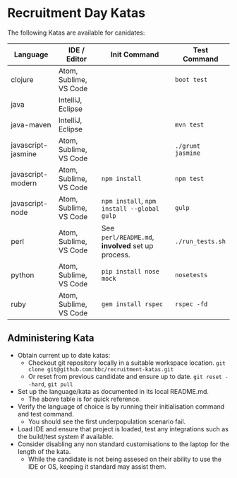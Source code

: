 # Recruitment Day Katas

The following Katas are available for canidates:

| Language           | IDE / Editor           | Init Command                                       | Test Command      |
| ------------------ | ---------------------- | -------------------------------------------------- | ----------------- |
| clojure            | Atom, Sublime, VS Code |                                                    | `boot test`       |
| java               | IntelliJ, Eclipse      |                                                    |                   |
| java-maven         | IntelliJ, Eclipse      |                                                    | `mvn test`        |
| javascript-jasmine | Atom, Sublime, VS Code |                                                    | `./grunt jasmine` |
| javascript-modern  | Atom, Sublime, VS Code | `npm install`                                      | `npm test`        |
| javascript-node    | Atom, Sublime, VS Code | `npm install`, `npm install --global gulp`         | `gulp`            |
| perl               | Atom, Sublime, VS Code | See `perl/README.md`, **involved** set up process. | `./run_tests.sh`  |
| python             | Atom, Sublime, VS Code | `pip install nose mock`                            | `nosetests`       |
| ruby               | Atom, Sublime, VS Code | `gem install rspec`                                | `rspec -fd`       |

## Administering Kata

* Obtain current up to date katas:
  * Checkout git repository locally in a suitable workspace location.
    `git clone git@github.com:bbc/recruitment-katas.git`
  * Or reset from previous candidate and ensure up to date.
    `git reset --hard`, `git pull`
* Set up the language/kata as documented in its local README.md.
  * The above table is for quick reference.
* Verify the language of choice is by running their initialisation command and test command.
  * You should see the first underpopulation scenario fail.
* Load IDE and ensure that project is loaded, test any integrations such as the build/test system if available.
* Consider disabling any non standard customisations to the laptop for the length of the kata.
  * While the candidate is not being assesed on their ability to use the IDE or OS, keeping it standard may assist them.